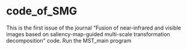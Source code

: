 # code_of_SMG
This is the first issue of the journal “Fusion of near-infrared and visible images based on saliency-map-guided multi-scale transformation decomposition" code.
Run the MST_main program
